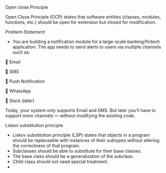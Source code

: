 Open close Principle

Open Close Principle (OCP) states that software entities (classes, modules, functions, etc.) should be open for extension but closed for modification.

*Problem Statement*
- You are building a notification module for a large-scale banking/fintech application. The app needs to send alerts to users via multiple channels such as:

📧 Email

📱 SMS

📲 Push Notification

💬 WhatsApp

🔔 Slack (later)

Today, your system only supports Email and SMS. But later you’ll have to support more channels — without modifying the existing code.

Liskov substitution principle

- Liskov substitution principle (LSP) states that objects in a program should be replaceable with instances of their subtypes without altering the correctness of that program.
- Subclasses should be able to substitute for their base classes.
- The base class should be a generalization of the subclass.
- Child class should not need special treatment. 
- 